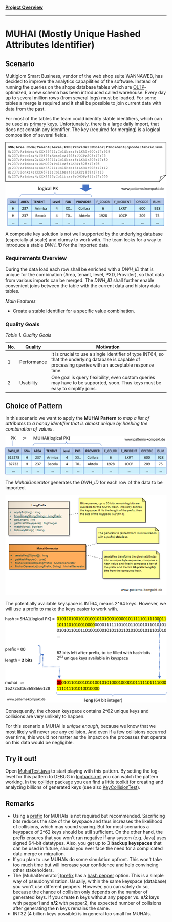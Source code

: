 #### [Project Overview](../../../../../../../README.md)
----

# MUHAI (Mostly Unique Hashed Attributes Identifier)

## Scenario

Multiglom Smart Business, vendor of the web shop suite WANNAWEB, has decided to improve the analytics capapilities of the software. Instead of running the queries on the shops database tables which are [OLTP](https://en.wikipedia.org/wiki/Online_transaction_processing)-optimized, a new schema has been introduced called warehouse. Every day up to several million rows (from several logs) must be loaded. For some tables a merge is required and it shall be possible to join current data with data from the past.

For most of the tables the team could identify stable identifiers, which can be used as [primary keys](https://en.wikipedia.org/wiki/Primary_key). Unfortunately, there is a large daily import, that does not contain any identifier. The key (required for merging) is a logical composition of several fields.

![muhai-i1](muhai-i1.svg)

A composite key solution is not well supported by the underlying database (especially at scale) and clumsy to work with. The team looks for a way to introduce a stable _DWH&#95;ID_ for the imported data.


### Requirements Overview

During the data load each row shall be enriched with a _DWH&#95;ID_ that is unique for the combination (Area, tenant, level, PXD, Provider), so that data from various imports can be merged. The _DWH&#95;ID_ shall further enable convenient joins between the table with the current data and history data tables.

_Main Features_

* Create a stable identifier for a specific value combination.

### Quality Goals

_Table 1. Quality Goals_

No.|Quality|Motivation
---|-------|----------
1|Performance|It is crucial to use a single identifier of type INT64, so that the underlying database is capable of processing queries with an acceptable response time.
2|Usability|One goal is query flexibility, even custom queries may have to be supported, soon. Thus keys must be easy to simplify joins.

## Choice of Pattern
In this scenario we want to apply the **MUHAI Pattern** to _map a list of attributes to a handy identifier that is almost unique by hashing the combination of values_. 

![muhai-i2](muhai-i2.svg)

The _MuhaiGenerator_ generates the _DWH&#95;ID_ for each row of the data to be imported.

![Test](../../../../../../../doc/patterns/images/muhai_cx.png)

The potentially available keyspace is INT64, means 2^64 keys. However, we will use a prefix to make the keys easier to work with.

![muhai-i2](muhai-i3.svg)

Consequently, the chosen keyspace contains 2^62 unique keys and collisions are very unlikely to happen.

For this scenario a MUHAI is _unique enough_, because we know that we most likely will never see any collision. And even if a few collisions occurred over time, this would not matter as the impact on the processes that operate on this data would be negligible.

## Try it out!

Open [MuhaiTest.java](MuhaiTest.java) to start playing with this pattern. By setting the log-level for this pattern to DEBUG in [logback.xml](../../../../../../../src/main/resources/logback.xml) you can watch the pattern working. In the [collider](../../../../../../main/java/de/calamanari/pk/muhai/collider/README.md) package you can find a little toolkit for creating and analyzing billions of generated keys (see also [KeyCollisionTest](collider/KeyCollisionTest.java)).

## Remarks
* Using a [prefix](../../../../../../main/java/de/calamanari/pk/muhai/LongPrefix.java) for MUHAIs is not required but recommended. Sacrificing bits reduces the size of the keyspace and thus increases the likelihood of collisions, which may sound scaring. But for most scenarios a keyspace of 2^62 keys should be still sufficient. On the other hand, the prefix ensures that you won't run negative if any system (e.g. Java) uses signed 64-bit datatypes. Also, you get up to 3 **backup keyspaces** that can be used in future, should you ever face the need for a complicated data merge or migration.
* If you plan to use MUHAIs do some simulation upfront. This won't take too much time but will increase your confidence and help convincing other stakeholders.
* The [MuhaiGenerator]([prefix](../../../../../../main/java/de/calamanari/pk/muhai/LongPrefix.java) has a [hash pepper](https://en.wikipedia.org/wiki/Pepper_(cryptography)) option. This is a simple way of pseudonymization. Usually, within the same keyspace (database) you won't use different peppers. However, you can safely do so, because the chance of collision only depends on the number of generated keys. If you create **n** keys without any pepper vs. **n/2** keys with pepper1 and **n/2** with pepper2, the expected number of collisions after generating the **n** keys remains the same.
* INT32 (4 billion keys possible) is in general too small for MUHAIs.

